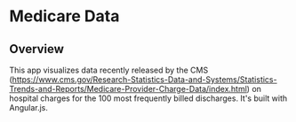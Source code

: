 # Medicare Data

## Overview

This app visualizes data recently released by the CMS (https://www.cms.gov/Research-Statistics-Data-and-Systems/Statistics-Trends-and-Reports/Medicare-Provider-Charge-Data/index.html) on hospital charges for the 100 most frequently billed discharges. It's built with Angular.js.

